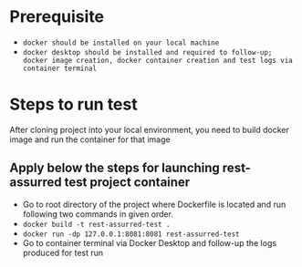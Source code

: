 # Prerequisite
- ```docker should be installed on your local machine```
- ```docker desktop should be installed and required to follow-up; docker image creation, docker container creation and test logs via container terminal```

# Steps to run test
After cloning project into your local environment, you need
to build docker image and run the container for that image

## Apply below the steps for launching rest-assurred test project container
- Go to root directory of the project where Dockerfile is located and run following two commands in given order.
- ```docker build -t rest-assurred-test .```
- ```docker run -dp 127.0.0.1:8081:8081 rest-assurred-test```
- Go to container terminal via Docker Desktop and follow-up the logs produced for test run
